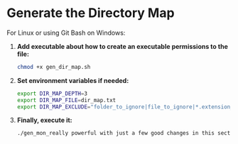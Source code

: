 
# Generate the Directory Map

For Linux or using Git Bash on Windows:

1. **Add executable about how to create an executable permissions to the file:**

   ```bash
   chmod +x gen_dir_map.sh
   ```

2. **Set environment variables if needed:**

   ```bash
   export DIR_MAP_DEPTH=3
   export DIR_MAP_FILE=dir_map.txt
   export DIR_MAP_EXCLUDE="folder_to_ignore|file_to_ignore|*.extension_to_ignore"
   ```

3. **Finally, execute it:**

   ```bash
   ./gen_mon_really powerful with just a few good changes in this section_dir_map.sh
   ```
